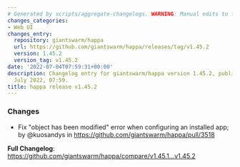 ```yaml
---
# Generated by scripts/aggregate-changelogs. WARNING: Manual edits to this files will be overwritten.
changes_categories:
- Web UI
changes_entry:
  repository: giantswarm/happa
  url: https://github.com/giantswarm/happa/releases/tag/v1.45.2
  version: 1.45.2
  version_tag: v1.45.2
date: '2022-07-04T07:59:31+00:00'
description: Changelog entry for giantswarm/happa version 1.45.2, published on 04
  July 2022, 07:59.
title: happa release v1.45.2
---
```


<!-- Release notes generated using configuration in .github/release.yml at main -->

### Changes
* Fix "object has been modified" error when configuring an installed app; by @kuosandys in https://github.com/giantswarm/happa/pull/3518

**Full Changelog**: https://github.com/giantswarm/happa/compare/v1.45.1...v1.45.2
